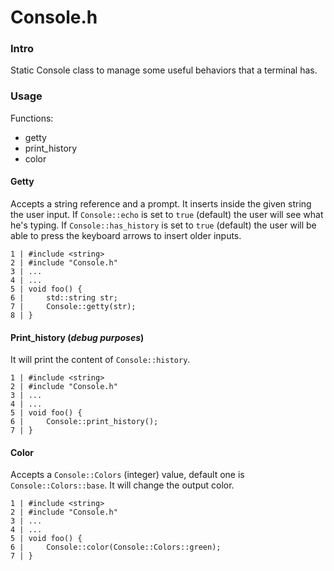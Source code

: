 # Console.h

### Intro

Static Console class to manage some useful behaviors that a terminal has.

### Usage

Functions:
- getty
- print_history
- color

#### Getty

Accepts a string reference and a prompt.
It inserts inside the given string the user input.
If `Console::echo` is set to `true` (default) the user will see what he's typing.
If `Console::has_history` is set to `true` (default) the user will be able to press the
keyboard arrows to insert older inputs.

```
1 | #include <string>
2 | #include "Console.h"
3 | ...
4 | ...
5 | void foo() {
6 |     std::string str;
7 |     Console::getty(str);
8 | }
``` 

#### Print_history (*debug purposes*)

It will print the content of `Console::history`.

```
1 | #include <string>
2 | #include "Console.h"
3 | ...
4 | ...
5 | void foo() {
6 |     Console::print_history();
7 | }
``` 

#### Color

Accepts a `Console::Colors` (integer) value, default one is `Console::Colors::base`.
It will change the output color.

```
1 | #include <string>
2 | #include "Console.h"
3 | ...
4 | ...
5 | void foo() {
6 |     Console::color(Console::Colors::green);
7 | }
```